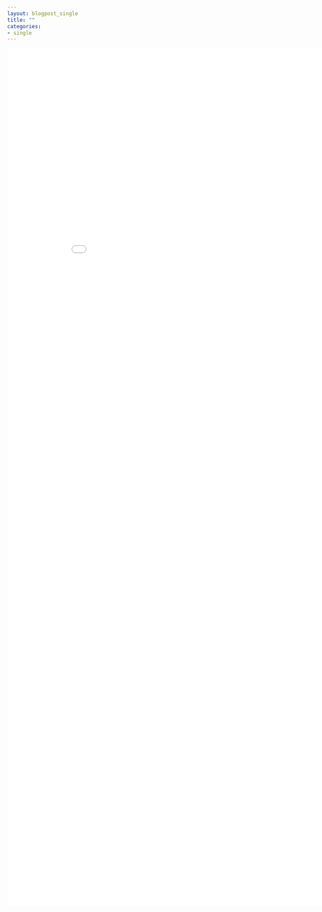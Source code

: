 ```yaml
---
layout: blogpost_single
title: ""
categories:
- single
---
```


<embed src="internet-2016-campaign-intern.pdf" width="900" height="1992"></embed>
